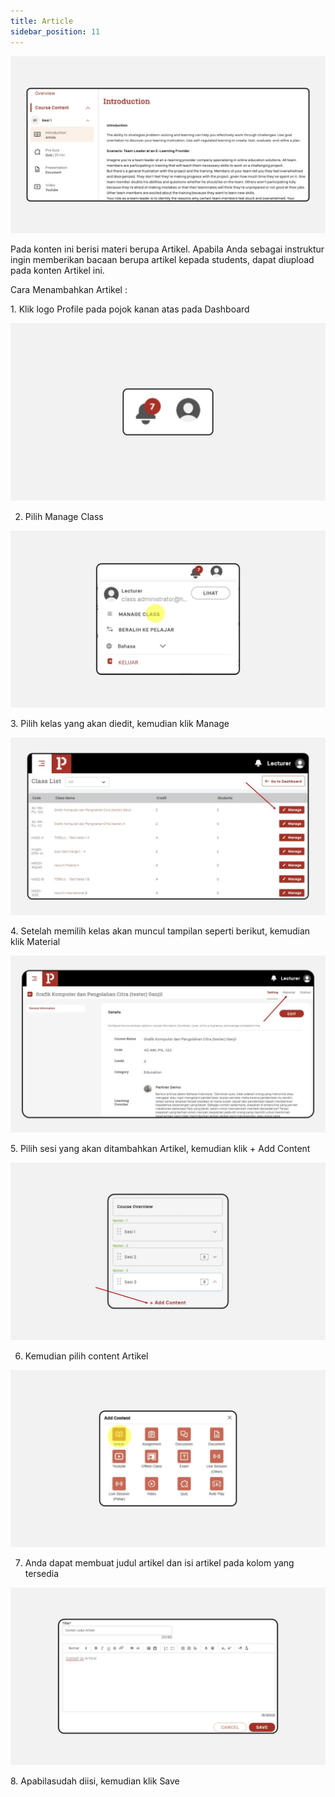 ```yaml
---
title: Article
sidebar_position: 11
---
```

![](/img/degree-lecture-article.jpg)

Pada konten ini berisi materi berupa Artikel. Apabila Anda sebagai instruktur ingin memberikan bacaan berupa artikel kepada students, dapat diupload pada konten Artikel ini.

Cara Menambahkan Artikel :

1. Klik logo Profile pada pojok kanan atas pada Dashboard

![](/img/articlee-1.jpg)

2. Pilih Manage Class

![](/img/articlee-2.jpg)

3. Pilih kelas yang akan diedit, kemudian klik Manage

![](/img/articlee-3.jpg)

4. Setelah memilih kelas akan muncul tampilan seperti berikut, kemudian klik Material

![](/img/articlee-4.jpg)

5. Pilih sesi yang akan ditambahkan Artikel, kemudian klik + Add Content

![](/img/articlee-5.jpg)

6. Kemudian pilih content Artikel

![](/img/articlee-6.jpg)

7. Anda dapat membuat judul artikel dan isi artikel pada kolom yang tersedia

![](/img/articlee-7.jpg)

8. Apabilasudah diisi, kemudian klik Save
